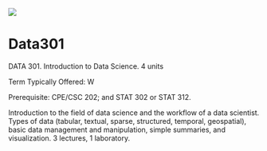 ![](https://img.shields.io/badge/Anish-Approved-brightgreen.svg)

# Data301

DATA 301. Introduction to Data Science. 4 units

Term Typically Offered: W

Prerequisite: CPE/CSC 202; and STAT 302 or STAT 312.

Introduction to the field of data science and the workflow of a data scientist. Types of data (tabular, textual, sparse, structured, temporal, geospatial), basic data management and manipulation, simple summaries, and visualization. 3 lectures, 1 laboratory.
